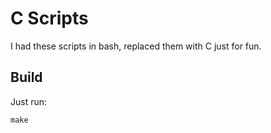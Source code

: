 # C Scripts

I had these scripts in bash, replaced them with C just for fun.

## Build

Just run:

```
make
```
